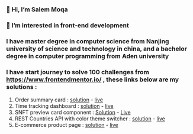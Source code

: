 ### 👋 Hi, I’m Salem Moqa
### 👀 I’m interested in  front-end development  
### I have master degree in computer science from Nanjing university of science and technology in china, and a bachelor degree in computer programming from Aden university 

### I have start journey to solve 100 challenges from https://www.frontendmentor.io/ , these links below are my solutions :

1. Order summary card : [solution](https://github.com/moqasalem/order-summary) -  [live](https://moqasalem.github.io/order-summary/)
2. Time tracking dashboard :  [solution](https://github.com/moqasalem/time-tracking-dashboard-main) - [live](https://moqasalem.github.io/time-tracking-dashboard-main/)
3. SNFT preview card component :  [Solution](https://github.com/moqasalem/NFT-preview-card-component) - [Live](https://moqasalem.github.io/NFT-preview-card-component/)
4. REST Countries API with color theme switcher : [solution](https://github.com/moqasalem/rest-countries-api-with-color-theme-switcher-master) -  [live](https://moqasalem.github.io/rest-countries-api-with-color-theme-switcher-master/)
5.  E-commerce product page : [solution](https://github.com/moqasalem/E-commerce-product) - [live](https://moqasalem.github.io/E-commerce-product/)
<!---
moqasalem/moqasalem is a ✨ special ✨ repository because its `README.md` (this file) appears on your GitHub profile.
You can click the Preview link to take a look at your changes.
--->
